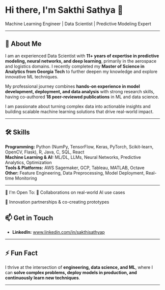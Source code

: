 
# Hi there, I'm Sakthi Sathya 👋  
Machine Learning Engineer | Data Scientist | Predictive Modeling Expert  

---

## 🌟 About Me
I am an experienced Data Scientist with **11+ years of expertise in predictive modeling, neural networks, and deep learning**, primarily in the aerospace and logistics domains. I recently completed my **Master of Science in Analytics from Georgia Tech** to further deepen my knowledge and explore innovative ML techniques.  

My professional journey combines **hands-on experience in model development, deployment, and data analysis** with strong research skills, having co-authored **18 peer-reviewed publications** in ML and data science.

I am passionate about turning complex data into actionable insights and building scalable machine learning solutions that drive real-world impact.


---

## 🛠️ Skills

**Programming:** Python (NumPy, TensorFlow, Keras, PyTorch, Scikit-learn, OpenCV, Flask), R, Java, C, SQL, React  
**Machine Learning & AI:** ML/DL, LLMs, Neural Networks, Predictive Analytics, Optimization  
**Tools & Platforms:** AWS Sagemaker, GCP, Tableau, MATLAB, Octave  
**Other:** Feature Engineering, Data Preprocessing, Model Deployment, Real-time Monitoring  



---
🎤 I'm Open To:
🤝 Collaborations on real-world AI use cases

🧪 Innovation partnerships & co-creating prototypes


## 📫 Get in Touch

- **LinkedIn:** www.linkedin.com/in/sakthisathyap 


---

## ⚡ Fun Fact
I thrive at the intersection of **engineering, data science, and ML**, where I can **solve complex problems, deploy models in production, and continuously learn new techniques**.

---



<!--
**sakthips12/sakthips12** is a ✨ _special_ ✨ repository because its `README.md` (this file) appears on your GitHub profile.

Here are some ideas to get you started:

- 🔭 I’m currently working on ...
- 🌱 I’m currently learning ...
- 👯 I’m looking to collaborate on ...
- 🤔 I’m looking for help with ...
- 💬 Ask me about ...
- 📫 How to reach me: ...
- 😄 Pronouns: ...
- ⚡ Fun fact: ...
-->
